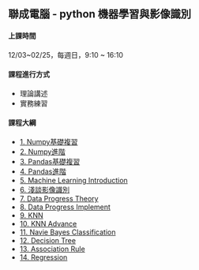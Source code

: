 ## 聯成電腦 - python 機器學習與影像識別

#### 上課時間

12/03~02/25，每週日，9:10 ~ 16:10

#### 課程進行方式

- 理論講述
- 實務練習

#### 課程大綱
- [1. Numpy基礎複習](http://mirdex.github.io/MachineLearning20231203/1.%20Numpy%20總複習1_Q.slides.html)
- [2. Numpy進階](http://mirdex.github.io/MachineLearning20231203/2.%20NumPy_Q.slides.html)
- [3. Pandas基礎複習](http://mirdex.github.io/MachineLearning20231203/3.%20Pandas%20總複習1_Q.slides.html)
- [4. Pandas進階](http://mirdex.github.io/MachineLearning20231203/4.%20Pandas_Q.slides.html)
- [5. Machine Learning Introduction](http://mirdex.github.io/MachineLearning20231203/5.Machine%20Learning%20Introduction.slides.html)
- [6. 淺談影像識別](http://mirdex.github.io/MachineLearning20231203/6.淺談影像識別_Q.slides.html)
- [7. Data Progress Theory](http://mirdex.github.io/MachineLearning20231203/7.%20Data%20Progress%20Theory_Q.slides.html)
- [8. Data Progress Implement](http://mirdex.github.io/MachineLearning20231203/8.Data%20Process%20Implement_Q.slides.html)
- [9. KNN](http://mirdex.github.io/MachineLearning20231203/9.%20KNN_Q.slides.html)
- [10. KNN Advance](http://mirdex.github.io/MachineLearning20231203/10.%20KNN_Advance_Q.slides.html)
- [11. Navie Bayes Classification](http://mirdex.github.io/MachineLearning20231203/12.%20Naive%20Bayes%20Classification_Q.slides.html)
- [12. Decision Tree](http://mirdex.github.io/MachineLearning20231203/13.%20Decision%20Tree_Q.slides.html)
- [13. Association Rule](http://mirdex.github.io/MachineLearning20231203/11.%20Association%20Rule_Q.slides.html)
- [14. Regression](http://mirdex.github.io/MachineLearning20231203/16.%20Regression_Q.slides.html)

